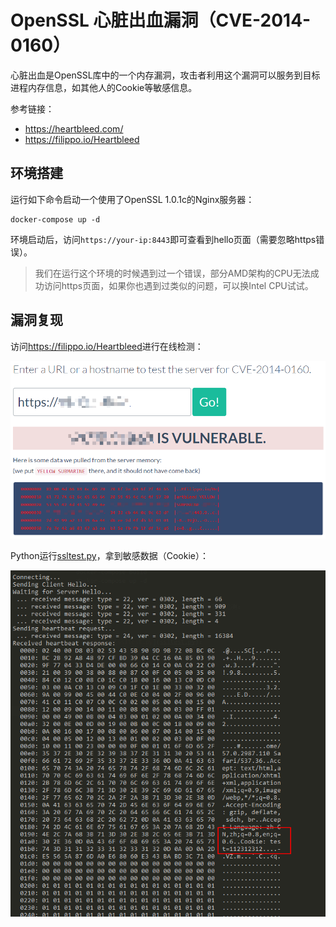 # OpenSSL 心脏出血漏洞（CVE-2014-0160）

心脏出血是OpenSSL库中的一个内存漏洞，攻击者利用这个漏洞可以服务到目标进程内存信息，如其他人的Cookie等敏感信息。

参考链接：

- https://heartbleed.com/
- https://filippo.io/Heartbleed

## 环境搭建

运行如下命令启动一个使用了OpenSSL 1.0.1c的Nginx服务器：

```
docker-compose up -d
```

环境启动后，访问`https://your-ip:8443`即可查看到hello页面（需要忽略https错误）。

> 我们在运行这个环境的时候遇到过一个错误，部分AMD架构的CPU无法成功访问https页面，如果你也遇到过类似的问题，可以换Intel CPU试试。

## 漏洞复现

访问<https://filippo.io/Heartbleed>进行在线检测：

![](1.png)

Python运行[ssltest.py](ssltest.py)，拿到敏感数据（Cookie）：

![](2.png)
